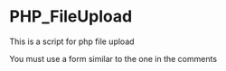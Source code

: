 # PHP_FileUpload
This is a script for php file upload

You must use a form similar to the one in the comments
